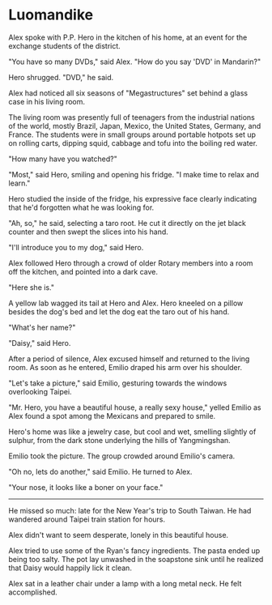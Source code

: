 # Luomandike

Alex spoke with P.P. Hero in the kitchen of his home, at an event for the
exchange students of the district.

"You have so many DVDs," said Alex. "How do you say 'DVD' in Mandarin?"

Hero shrugged. "DVD," he said.

Alex had noticed all six seasons of "Megastructures" set behind a glass case in
his living room.

The living room was presently full of teenagers from the industrial nations of
the world, mostly Brazil, Japan, Mexico, the United States, Germany, and France.
The students were in small groups around portable hotpots set up on rolling
carts, dipping squid, cabbage and tofu into the boiling red water.

"How many have you watched?"

"Most," said Hero, smiling and opening his fridge. "I make time to relax and
learn."

Hero studied the inside of the fridge, his expressive face clearly indicating
that he'd forgotten what he was looking for.

"Ah, so," he said, selecting a taro root. He cut it directly on the jet black
counter and then swept the slices into his hand.

"I'll introduce you to my dog," said Hero.

Alex followed Hero through a crowd of older Rotary members into a room off the
kitchen, and pointed into a dark cave.

"Here she is."

A yellow lab wagged its tail at Hero and Alex. Hero kneeled on a pillow besides
the dog's bed and let the dog eat the taro out of his hand.

"What's her name?"

"Daisy," said Hero.

After a period of silence, Alex excused himself and returned to the living room.
As soon as he entered, Emilio draped his arm over his shoulder.

"Let's take a picture," said Emilio, gesturing towards the windows overlooking
Taipei.

"Mr. Hero, you have a beautiful house, a really sexy house," yelled Emilio as
Alex found a spot among the Mexicans and prepared to smile.

Hero's home was like a jewelry case, but cool and wet, smelling slightly of
sulphur, from the dark stone underlying the hills of Yangmingshan.

Emilio took the picture. The group crowded around Emilio's camera.

"Oh no, lets do another," said Emilio.  He turned to Alex.

"Your nose, it looks like a boner on your face."

---

He missed so much: late for the New Year's trip to South Taiwan. He had
wandered around Taipei train station for hours.




Alex didn't want to seem desperate, lonely in this beautiful house.

Alex tried to use some of the Ryan's fancy ingredients. The pasta ended up being
too salty. The pot lay unwashed in the soapstone sink until he realized that
Daisy would happily lick it clean.

Alex sat in a leather chair under a lamp with a long metal neck. He felt
accomplished.
